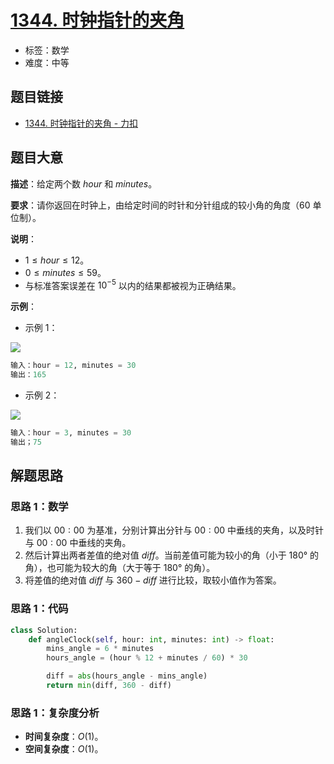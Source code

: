 # [1344. 时钟指针的夹角](https://leetcode.cn/problems/angle-between-hands-of-a-clock/)

- 标签：数学
- 难度：中等

## 题目链接

- [1344. 时钟指针的夹角 - 力扣](https://leetcode.cn/problems/angle-between-hands-of-a-clock/)

## 题目大意

**描述**：给定两个数 $hour$ 和 $minutes$。

**要求**：请你返回在时钟上，由给定时间的时针和分针组成的较小角的角度（$60$ 单位制）。

**说明**：

- $1 \le hour \le 12$。
- $0 \le minutes \le 59$。
- 与标准答案误差在 $10^{-5}$ 以内的结果都被视为正确结果。

**示例**：

- 示例 1：

![](https://assets.leetcode-cn.com/aliyun-lc-upload/uploads/2020/02/08/sample_1_1673.png)

```python
输入：hour = 12, minutes = 30
输出：165
```

- 示例 2：

![](https://assets.leetcode-cn.com/aliyun-lc-upload/uploads/2020/02/08/sample_2_1673.png)

```python
输入：hour = 3, minutes = 30
输出；75
```

## 解题思路

### 思路 1：数学

1. 我们以 $00:00$ 为基准，分别计算出分针与 $00:00$ 中垂线的夹角，以及时针与 $00:00$ 中垂线的夹角。
2. 然后计算出两者差值的绝对值 $diff$。当前差值可能为较小的角（小于 $180°$ 的角），也可能为较大的角（大于等于 $180°$ 的角）。
3. 将差值的绝对值 $diff$ 与 $360 - diff$ 进行比较，取较小值作为答案。

### 思路 1：代码

```Python
class Solution:
    def angleClock(self, hour: int, minutes: int) -> float:
        mins_angle = 6 * minutes
        hours_angle = (hour % 12 + minutes / 60) * 30

        diff = abs(hours_angle - mins_angle)
        return min(diff, 360 - diff)
```

### 思路 1：复杂度分析

- **时间复杂度**：$O(1)$。
- **空间复杂度**：$O(1)$。

